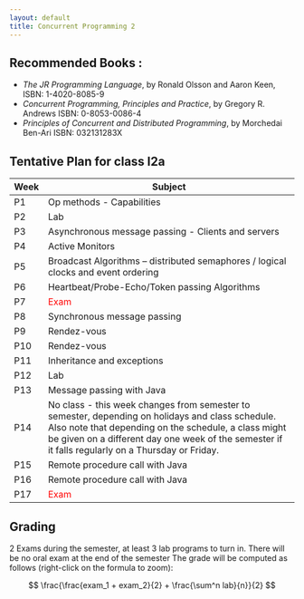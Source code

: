 ```yaml
---
layout: default
title: Concurrent Programming 2
---
```

<!--
## Instructors

| Michael Mäder                         | 
| ------------------------------------- |
| Office C10.09                         |
| [mail](mailto:michael.maeder@hefr.ch) |
-->

## Recommended Books :

* *The JR Programming Language*, by Ronald Olsson and Aaron Keen, ISBN: 1-4020-8085-9
* *Concurrent Programming, Principles and Practice*, by Gregory R. Andrews ISBN: 0-8053-0086-4
* *Principles of Concurrent and Distributed Programming*, by Morchedai Ben-Ari ISBN: 032131283X

## Tentative Plan for class I2a

| Week | Subject                                                                                                      |
| ---- | ------------------------------------------------------------------------------------------------------------ |
| P1   | Op methods - Capabilities  |
| P2   | Lab                                |
| P3   | Asynchronous message passing - Clients and servers                                 |
| P4   | Active  Monitors |
| P5   | Broadcast Algorithms – distributed semaphores / logical clocks and event ordering                   |
| P6   | Heartbeat/Probe-Echo/Token passing Algorithms                                         |
| P7   | <span style="color:red;">Exam</span>                                                       |
| P8   | Synchronous message passing                                                             |
| P9   | Rendez-vous                                          |
| P10  | Rendez-vous                       |
| P11  | Inheritance and exceptions                                         |
| P12  | Lab                                        |
| P13  | Message passing with Java                                                                   |
| P14  | No class - this week changes from semester to semester, depending on holidays and class schedule.  Also note that depending on the schedule, a class might be given on a different day one week of the semester if it falls regularly on a Thursday or Friday.                           |
| P15  | Remote procedure call with Java                                  |
| P16  | Remote procedure call with Java	                                             |
| P17  | <span style="color:red;">Exam</span>                                                              |

## Grading

2 Exams during the semester, at least 3 lab programs to turn in. There will be no oral exam at the end of the semester
The grade will be computed as follows (right-click on the formula to zoom):

$$
\frac{\frac{exam_1 + exam_2}{2} + \frac{\sum^n lab}{n}}{2}
$$
